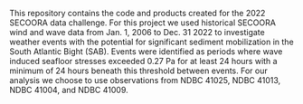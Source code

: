 This repository contains the code and products created for the 2022 SECOORA data challenge. For this project we used historical SECOORA wind and wave data from Jan. 1, 2006 to Dec. 31 2022 to investigate weather events with the potential for significant sediment mobilization in the South Atlantic Bight (SAB). Events were identified as periods where wave induced seafloor stresses exceeded 0.27 Pa for at least 24 hours with a minimum of 24 hours beneath this threshold between events. For our analysis we choose to use observations from NDBC 41025, NDBC 41013, NDBC 41004, and NDBC 41009.





